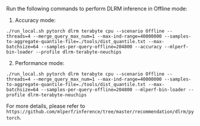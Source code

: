 Run the following commands to perform DLRM inference in Offline mode:

1. Accuracy mode:
```
./run_local.sh pytorch dlrm terabyte cpu --scenario Offline --threads=4 --merge_query_max_num=1 --max-ind-range=40000000 --samples-to-aggregate-quantile-file=./tools/dist_quantile.txt --max-batchsize=64 --samples-per-query-offline=204800 --accuracy --mlperf-bin-loader --profile dlrm-terabyte-neuchips
```

2. Performance mode:
```
./run_local.sh pytorch dlrm terabyte cpu --scenario Offline --threads=4 --merge_query_max_num=1 --max-ind-range=40000000 --samples-to-aggregate-quantile-file=./tools/dist_quantile.txt --max-batchsize=64 --samples-per-query-offline=204800 --mlperf-bin-loader --profile dlrm-terabyte-neuchips
```

For more details, please refer to `https://github.com/mlperf/inference/tree/master/recommendation/dlrm/pytorch`.
